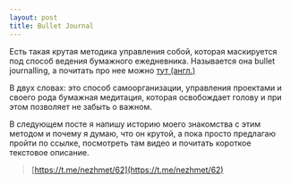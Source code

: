 ```yaml
---
layout: post
title: Bullet Journal
---
```


Есть такая крутая методика управления собой, которая маскируется под способ ведения бумажного ежедневника. Называется она bullet journalling, а почитать про нее можно [тут (англ.)](https://bulletjournal.com/pages/learn)

В двух словах: это способ самоорганизации, управления проектами и своего рода бумажная медитация, которая освобождает голову и при этом позволяет не забыть о важном.

В следующем посте я напишу историю моего знакомства с этим методом и почему я думаю, что он крутой, а пока просто предлагаю пройти по ссылке, посмотреть там видео и почитать короткое текстовое описание.

> [https://t.me/nezhmet/62](https://t.me/nezhmet/62)
